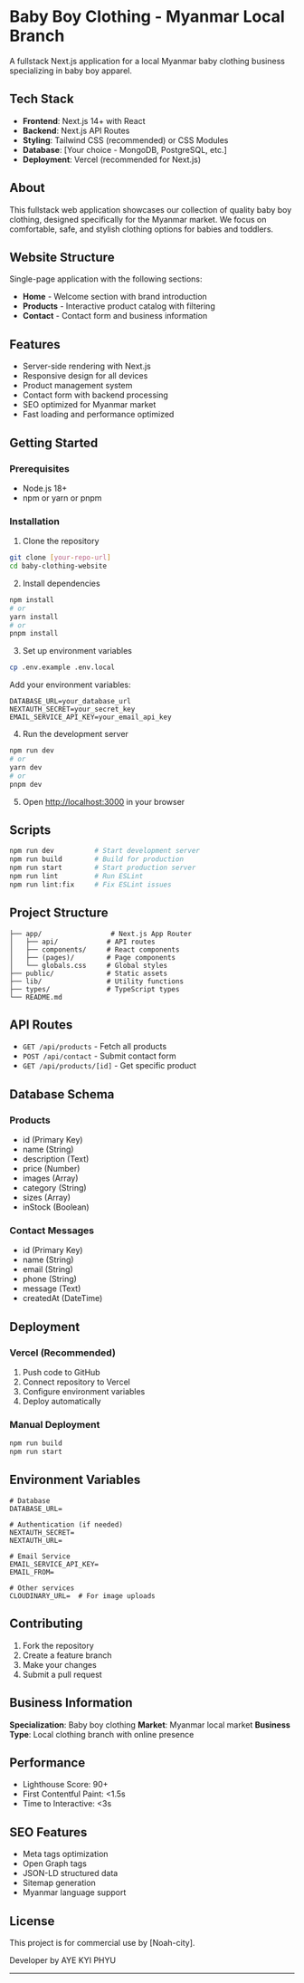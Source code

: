 # Baby Boy Clothing - Myanmar Local Branch

A fullstack Next.js application for a local Myanmar baby clothing business specializing in baby boy apparel.

## Tech Stack

- **Frontend**: Next.js 14+ with React
- **Backend**: Next.js API Routes
- **Styling**: Tailwind CSS (recommended) or CSS Modules
- **Database**: [Your choice - MongoDB, PostgreSQL, etc.]
- **Deployment**: Vercel (recommended for Next.js)

## About

This fullstack web application showcases our collection of quality baby boy clothing, designed specifically for the Myanmar market. We focus on comfortable, safe, and stylish clothing options for babies and toddlers.

## Website Structure

Single-page application with the following sections:

- **Home** - Welcome section with brand introduction
- **Products** - Interactive product catalog with filtering
- **Contact** - Contact form and business information

## Features

- Server-side rendering with Next.js
- Responsive design for all devices
- Product management system
- Contact form with backend processing
- SEO optimized for Myanmar market
- Fast loading and performance optimized

## Getting Started

### Prerequisites

- Node.js 18+
- npm or yarn or pnpm

### Installation

1. Clone the repository
```bash
git clone [your-repo-url]
cd baby-clothing-website
```

2. Install dependencies
```bash
npm install
# or
yarn install
# or
pnpm install
```

3. Set up environment variables
```bash
cp .env.example .env.local
```
Add your environment variables:
```
DATABASE_URL=your_database_url
NEXTAUTH_SECRET=your_secret_key
EMAIL_SERVICE_API_KEY=your_email_api_key
```

4. Run the development server
```bash
npm run dev
# or
yarn dev
# or
pnpm dev
```

5. Open [http://localhost:3000](http://localhost:3000) in your browser

## Scripts

```bash
npm run dev          # Start development server
npm run build        # Build for production
npm run start        # Start production server
npm run lint         # Run ESLint
npm run lint:fix     # Fix ESLint issues
```

## Project Structure

```
├── app/                 # Next.js App Router
│   ├── api/            # API routes
│   ├── components/     # React components
│   ├── (pages)/        # Page components
│   └── globals.css     # Global styles
├── public/             # Static assets
├── lib/                # Utility functions
├── types/              # TypeScript types
└── README.md
```

## API Routes

- `GET /api/products` - Fetch all products
- `POST /api/contact` - Submit contact form
- `GET /api/products/[id]` - Get specific product

## Database Schema

### Products
- id (Primary Key)
- name (String)
- description (Text)
- price (Number)
- images (Array)
- category (String)
- sizes (Array)
- inStock (Boolean)

### Contact Messages
- id (Primary Key)
- name (String)
- email (String)
- phone (String)
- message (Text)
- createdAt (DateTime)

## Deployment

### Vercel (Recommended)
1. Push code to GitHub
2. Connect repository to Vercel
3. Configure environment variables
4. Deploy automatically

### Manual Deployment
```bash
npm run build
npm run start
```

## Environment Variables

```env
# Database
DATABASE_URL=

# Authentication (if needed)
NEXTAUTH_SECRET=
NEXTAUTH_URL=

# Email Service
EMAIL_SERVICE_API_KEY=
EMAIL_FROM=

# Other services
CLOUDINARY_URL=  # For image uploads
```

## Contributing

1. Fork the repository
2. Create a feature branch
3. Make your changes
4. Submit a pull request

## Business Information

**Specialization**: Baby boy clothing
**Market**: Myanmar local market
**Business Type**: Local clothing branch with online presence

## Performance

- Lighthouse Score: 90+
- First Contentful Paint: <1.5s
- Time to Interactive: <3s

## SEO Features

- Meta tags optimization
- Open Graph tags
- JSON-LD structured data
- Sitemap generation
- Myanmar language support

## License

This project is for commercial use by [Noah-city].

Developer by AYE KYI PHYU

---

